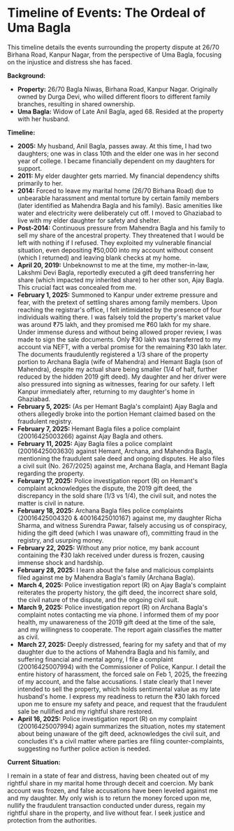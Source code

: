 # Timeline of Events: The Ordeal of Uma Bagla

This timeline details the events surrounding the property dispute at 26/70 Birhana Road, Kanpur Nagar, from the perspective of Uma Bagla, focusing on the injustice and distress she has faced.

**Background:**

*   **Property:** 26/70 Bagla Niwas, Birhana Road, Kanpur Nagar. Originally owned by Durga Devi, who willed different floors to different family branches, resulting in shared ownership.
*   **Uma Bagla:** Widow of Late Anil Bagla, aged 68. Resided at the property with her husband.

**Timeline:**

*   **2005:** My husband, Anil Bagla, passes away. At this time, I had two daughters; one was in class 10th and the elder one was in her second year of college. I became financially dependent on my daughters for support.
*   **2011:** My elder daughter gets married. My financial dependency shifts primarily to her.
*   **2014:** Forced to leave my marital home (26/70 Birhana Road) due to unbearable harassment and mental torture by certain family members (later identified as Mahendra Bagla and his family). Basic amenities like water and electricity were deliberately cut off. I moved to Ghaziabad to live with my elder daughter for safety and shelter.
*   **Post-2014:** Continuous pressure from Mahendra Bagla and his family to sell my share of the ancestral property. They threatened that I would be left with nothing if I refused. They exploited my vulnerable financial situation, even depositing ₹50,000 into my account without consent (which I returned) and leaving blank checks at my home.
*   **April 20, 2019:** Unbeknownst to me at the time, my mother-in-law, Lakshmi Devi Bagla, reportedly executed a gift deed transferring her share (which impacted my inherited share) to her other son, Ajay Bagla. This crucial fact was concealed from me.
*   **February 1, 2025:** Summoned to Kanpur under extreme pressure and fear, with the pretext of settling shares among family members. Upon reaching the registrar's office, I felt intimidated by the presence of four individuals waiting there. I was falsely told the property's market value was around ₹75 lakh, and they promised me ₹60 lakh for my share. Under immense duress and without being allowed proper review, I was made to sign the sale documents. Only ₹30 lakh was transferred to my account via NEFT, with a verbal promise for the remaining ₹30 lakh later. The documents fraudulently registered a 1/3 share of the property portion to Archana Bagla (wife of Mahendra) and Hemant Bagla (son of Mahendra), despite my actual share being smaller (1/4 of half, further reduced by the hidden 2019 gift deed). My daughter and her driver were also pressured into signing as witnesses, fearing for our safety. I left Kanpur immediately after, returning to my daughter's home in Ghaziabad.
*   **February 5, 2025:** (As per Hemant Bagla's complaint) Ajay Bagla and others allegedly broke into the portion Hemant claimed based on the fraudulent registry.
*   **February 7, 2025:** Hemant Bagla files a police complaint (20016425003266) against Ajay Bagla and others.
*   **February 11, 2025:** Ajay Bagla files a police complaint (20016425003630) against Hemant, Archana, and Mahendra Bagla, mentioning the fraudulent sale deed and ongoing disputes. He also files a civil suit (No. 267/2025) against me, Archana Bagla, and Hemant Bagla regarding the property.
*   **February 17, 2025:** Police investigation report (R) on Hemant's complaint acknowledges the dispute, the 2019 gift deed, the discrepancy in the sold share (1/3 vs 1/4), the civil suit, and notes the matter is civil in nature.
*   **February 18, 2025:** Archana Bagla files police complaints (20016425004320 & 40016425010167) against me, my daughter Richa Sharma, and witness Surendra Pawar, falsely accusing us of conspiracy, hiding the gift deed (which I was unaware of), committing fraud in the registry, and usurping money.
*   **February 22, 2025:** Without any prior notice, my bank account containing the ₹30 lakh received under duress is frozen, causing immense shock and hardship.
*   **February 28, 2025:** I learn about the false and malicious complaints filed against me by Mahendra Bagla's family (Archana Bagla).
*   **March 4, 2025:** Police investigation report (R) on Ajay Bagla's complaint reiterates the property history, the gift deed, the incorrect share sold, the civil nature of the dispute, and the ongoing civil suit.
*   **March 9, 2025:** Police investigation report (R) on Archana Bagla's complaint notes contacting me via phone. I informed them of my poor health, my unawareness of the 2019 gift deed at the time of the sale, and my willingness to cooperate. The report again classifies the matter as civil.
*   **March 27, 2025:** Deeply distressed, fearing for my safety and that of my daughter due to the actions of Mahendra Bagla and his family, and suffering financial and mental agony, I file a complaint (20016425007994) with the Commissioner of Police, Kanpur. I detail the entire history of harassment, the forced sale on Feb 1, 2025, the freezing of my account, and the false accusations. I state clearly that I never intended to sell the property, which holds sentimental value as my late husband's home. I express my readiness to return the ₹30 lakh forced upon me to ensure my safety and peace, and request that the fraudulent sale be nullified and my rightful share restored.
*   **April 16, 2025:** Police investigation report (R) on my complaint (20016425007994) again summarizes the situation, notes my statement about being unaware of the gift deed, acknowledges the civil suit, and concludes it's a civil matter where parties are filing counter-complaints, suggesting no further police action is needed.

**Current Situation:**

I remain in a state of fear and distress, having been cheated out of my rightful share in my marital home through deceit and coercion. My bank account was frozen, and false accusations have been leveled against me and my daughter. My only wish is to return the money forced upon me, nullify the fraudulent transaction conducted under duress, regain my rightful share in the property, and live without fear. I seek justice and protection from the authorities.